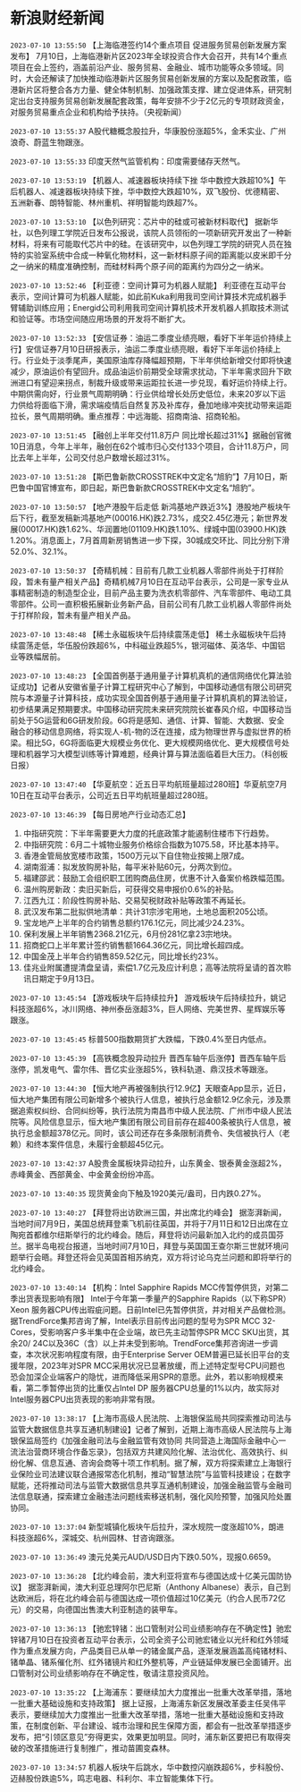 # 新浪财经新闻
`2023-07-10 13:55:50` 【上海临港签约14个重点项目 促进服务贸易创新发展方案发布】 7月10日，上海临港新片区2023年全球投资合作大会召开，共有14个重点项目在会上签约，涵盖前沿产业、服务贸易、金融业、城市功能等众多领域。同时，大会还解读了加快推动临港新片区服务贸易创新发展的方案以及配套政策，临港新片区将整合各方力量、健全体制机制、加强政策支撑、建立促进体系，研究制定出台支持服务贸易创新发展配套政策，每年安排不少于2亿元的专项财政资金，对服务贸易重点企业和机构给予扶持。（央视新闻）

`2023-07-10 13:55:37` A股代糖概念股拉升，华康股份涨超5%，金禾实业、广州浪奇、蔚蓝生物跟涨。

`2023-07-10 13:55:33` 印度天然气监管机构：印度需要储存天然气。

`2023-07-10 13:53:19` 【机器人、减速器板块持续下挫 华中数控大跌超10%】午后机器人、减速器板块持续下挫，华中数控大跌超10%，双飞股份、优德精密、五洲新春、朗特智能、林州重机、祥明智能均跌超7%。

`2023-07-10 13:53:10` 【以色列研究：芯片中的硅或可被新材料取代】 据新华社，以色列理工学院近日发布公报说，该院人员领衔的一项新研究开发出了一种新材料，将来有可能取代芯片中的硅。在该研究中，以色列理工学院的研究人员在独特的实验室系统中合成一种氧化物材料，这一新材料原子间的距离能以皮米即千分之一纳米的精度准确控制，而硅材料两个原子间的距离约为四分之一纳米。

`2023-07-10 13:52:46` 【利亚德：空间计算可为机器人赋能】 利亚德在互动平台表示，空间计算可为机器人赋能，如此前Kuka利用我司空间计算技术完成机器手臂辅助训练应用；Energid公司利用我司空间计算机技术开发机器人抓取技术测试和验证等。市场空间随应用场景的开发将不断扩大。

`2023-07-10 13:52:33` 【安信证券：油运二季度业绩亮眼，看好下半年运价持续上行】安信证券7月10日研报表示，油运二季度业绩亮眼，看好下半年运价持续上行。行业处于淡季尾声，美国原油库存降幅超预期，下半年供给新增交付即将快速减少，原油运价有望回升。成品油运价前期受全球需求扰动，下半年需求回升下欧洲进口有望迎来拐点，制裁升级或带来运距拉长进一步兑现，看好运价持续上行。中期供需向好，行业景气周期明确：行业供给增长处历史低位，未来20岁以下运力供给将面临下滑，需求端疫情后自然复苏及补库存，叠加地缘冲突扰动带来运距拉长，景气周期明确。重点推荐：中远海能、招商南油、招商轮船。

`2023-07-10 13:51:45` 【融创上半年交付11.8万户 同比增长超过31%】据融创官微10日消息，今年上半年，融创在62个城市归心交付133个项目，合计11.8万户，同比去年上半年，公司交付总户数增长超过31%。

`2023-07-10 13:51:28` 【斯巴鲁新款CROSSTREK中文定名“旭豹”】7月10日，斯巴鲁中国官博宣布，即日起，斯巴鲁新款CROSSTREK中文定名“旭豹”。

`2023-07-10 13:50:57` 【地产港股午后走低 新鸿基地产跌近3%】港股地产板块午后下行，截至发稿新鸿基地产(00016.HK)跌2.73%，成交2.45亿港元；新世界发展(00017.HK)跌1.62%、华润置地(01109.HK)跌1.10%、绿城中国(03900.HK)跌1.20%。消息面上，7月首周新房销售进一步下探，30城成交环比、同比分别下滑52.0%、32.1%。

`2023-07-10 13:50:37` 【奇精机械：目前有几款工业机器人零部件尚处于打样阶段，暂未有量产相关产品】奇精机械7月10日在互动平台表示，公司是一家专业从事精密制造的制造型企业，目前产品主要为洗衣机零部件、汽车零部件、电动工具零部件。公司一直积极拓展新业务新产品，目前公司有几款工业机器人零部件尚处于打样阶段，暂未有量产相关产品。

`2023-07-10 13:48:48` 【稀土永磁板块午后持续震荡走低】 稀土永磁板块午后持续震荡走低，华伍股份跌超6%，中科磁业跌超5%，银河磁体、英洛华、中国铝业等跌幅居前。

`2023-07-10 13:48:23` 【全国首例基于通用量子计算机真机的通信网络优化算法验证成功】记者从安徽省量子计算工程研究中心了解到，中国移动通信有限公司研究院与本源量子计算科技，成功实现全国首例基于通用量子计算机真机的算法验证，初步结果满足预期要求。中国移动研究院未来研究院院长崔春风介绍，中国移动当前处于5G运营和6G研发阶段。6G将是感知、通信、计算、智能、大数据、安全融合的移动信息网络，将实现人-机-物的泛在连接，成为物理世界与虚拟世界的桥梁。相比5G，6G将面临更大规模业务优化、更大规模网络优化、更大规模信号处理和机器学习大模型训练等计算难题，经典计算与算法面临着巨大压力。（科创板日报）

`2023-07-10 13:47:40` 【华夏航空：近五日平均航班量超过280班】华夏航空7月10日在互动平台表示，公司近五日平均航班量超过280班。

`2023-07-10 13:46:39` 【每日房地产行业动态汇总】
1. 中指研究院：下半年需要更大力度的托底政策才能遏制住楼市下行趋势。
2. 中指研究院：6月二十城物业服务价格综合指数为1075.58，环比基本持平。
3. 香港金管局放宽楼市政策，1500万元以下自住物业按揭上限7成。
4. 湖南溆浦：拟发放购房补贴，每平米补贴60元，分两次到位。
5. 福建邵武：鼓励工会组织职工团购商品住房，优惠不计入备案价格跌幅范围。
6. 温州购房新政：卖旧买新后，可获得交易申报价0.6%的补贴。
7. 江西九江：阶段性购房补贴、交易契税财政补贴等政策不再延长。
8. 武汉发布第二批拟供地清单：共计31宗涉宅用地，土地总面积205公顷。
9. 宝龙地产上半年的合约销售总额约176.1亿元，同比减少24.23%。
10. 保利发展上半年销售2368.21亿元，6月份281亿拿23宗地块。
11. 招商蛇口上半年累计签约销售额1664.36亿元，同比增长超四成。
12. 中国金茂上半年合约销售859.52亿元，同比增长约23%。
13. 佳兆业附属遭提清盘呈请，索偿1.7亿元及应计利息；高等法院将呈请的首次聆讯日期定于9月13日。

`2023-07-10 13:45:54` 【游戏板块午后持续拉升】 游戏板块午后持续拉升，姚记科技涨超6%，冰川网络、神州泰岳涨超3%，巨人网络、完美世界、星辉娱乐等跟涨。

`2023-07-10 13:45:45` 标普500指数期货扩大跌幅，下跌0.4%至日内低点。

`2023-07-10 13:45:39` 【高铁概念股异动拉升 晋西车轴午后涨停】晋西车轴午后涨停，凯发电气、雷尔伟、晋亿实业涨超5%，铁科轨道、鼎汉技术等跟涨。

`2023-07-10 13:44:30` 【恒大地产再被强制执行12.9亿】天眼查App显示，近日，恒大地产集团有限公司新增多个被执行人信息，被执行总金额12.9亿余元，涉及票据追索权纠纷、合同纠纷等，执行法院为南昌市中级人民法院、广州市中级人民法院等。风险信息显示，恒大地产集团有限公司目前存在超400条被执行人信息，被执行总金额超378亿元。同时，该公司还存在多条限制消费令、失信被执行人（老赖）和终本案件信息，未履行金额超45亿元。

`2023-07-10 13:42:37` A股贵金属板块异动拉升，山东黄金、银泰黄金涨超2%，赤峰黄金、西部黄金、中金黄金纷纷冲高。

`2023-07-10 13:40:35` 现货黄金向下触及1920美元/盎司，日内跌0.27%。

`2023-07-10 13:40:27` 【拜登将出访欧洲三国，并出席北约峰会】 据澎湃新闻，当地时间7月9日，美国总统拜登乘飞机前往英国，并将于7月11日和12日出席在立陶宛首都维尔纽斯举行的北约峰会。随后，拜登将访问最新加入北约的成员国芬兰。据半岛电视台报道，当地时间7月10日，拜登与英国国王查尔斯三世就环境问题举行会晤。拜登还将会见英国首相苏纳克，双方将讨论乌克兰问题和即将举行的北约峰会。

`2023-07-10 13:40:14` 【机构：Intel Sapphire Rapids MCC传暂停供货，对第二季出货表现影响有限】 Intel于今年第一季量产的Sapphire Rapids（以下称SPR） Xeon 服务器CPU传出瑕疵问题。日前Intel已先暂停供货，并对相关产品做检测。据TrendForce集邦咨询了解，Intel表示目前传出问题的型号为SPR MCC 32-Cores，受影响客户多半集中在企业端，故已先主动暂停SPR MCC SKU出货，其余20/ 24C以及36C（含）以上并未受到影响。TrendForce集邦咨询进一步调查，本次状况影响程度有限，由于Enterprise Server OEM普遍已延长旧平台的支援年限，2023年对SPR MCC采用状况已显著放缓，而上述特定型号CPU问题也恐会加深企业端客户的隐忧，进而降低采用SPR的意愿。此外，若以影响规模来看，第二季暂停出货的比重仅占Intel DP 服务器CPU总量的1%以内，故实际对Intel服务器CPU出货表现的影响非常有限。

`2023-07-10 13:38:17` 【上海市高级人民法院、上海银保监局共同探索推动司法与监管大数据信息共享互通机制建设】记者了解到，近期上海市高级人民法院与上海银保监局签约《加强金融司法与金融监管有效协同 共同营造上海国际金融中心一流法治营商环境合作备忘录》，包括双方共建风险化解、法治优化、高效执行、纠纷化解、信息互通、咨询会商等十项工作机制。据了解，双方将探索建立上海银行业保险业司法建议联合通报常态化机制，推动“智慧法院”与监管科技建设；在数字赋能，还将推动司法与监管大数据信息共享互通机制建设，加强金融监管与金融司法信息联通，探索建立金融违法问题线索移送机制，强化风险预警，加强风险处置协同。

`2023-07-10 13:37:04` 新型城镇化板块午后拉升，深水规院一度涨超10%，朗进科技涨超6%，深城交、杭州园林、甘咨询跟涨。

`2023-07-10 13:36:49` 澳元兑美元AUD/USD日内下跌0.50%，现报0.6659。

`2023-07-10 13:36:28` 【北约峰会前，澳大利亚将宣布与德国达成十亿美元国防协议】 据澎湃新闻，澳大利亚总理阿尔巴尼斯（Anthony Albanese）表示，自己到达欧洲后，将在北约峰会前与德国达成一项价值超过10亿美元（约合人民币72亿元）的交易，向德国出售澳大利亚制造的装甲车。

`2023-07-10 13:36:13` 【驰宏锌锗：出口管制对公司业绩影响存在不确定性】驰宏锌锗7月10日在投资者互动平台表示，公司全资子公司驰宏锗业以光纤和红外领域作为重点发展方向，产品类目已从单一的锗金属产品，逐渐发展涵盖高纯锗材料、锗单晶、锗系催化剂、红外锗镜片和红外整机等，产业链延伸发展已全面铺开。出口管制对公司业绩影响存在不确定性，敬请注意投资风险。

`2023-07-10 13:35:22` 【上海浦东：要继续加大力度推出一批重大改革举措，落地一批重大基础设施和支持政策】 据上证报，上海浦东新区发展改革委主任吴伟平表示，要继续加大力度推出一批重大改革举措，落地一批重大基础设施和支持政策，在制度创新、平台建设、城市治理和民生保障方面，都会有一批改革举措逐步发布，把“引领区意见”夯得更实，效果更加明显。同时，浦东新区要把已有取得突破的改革措施进行复制推广，推动苗圃变森林。

`2023-07-10 13:34:57` 机器人板块午后跳水，华中数控闪崩跌超6%，步科股份、迈赫股份跌逾5%，鸣志电器、科利尔、丰立智能集体下行。

